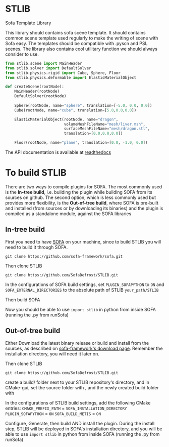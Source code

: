 # STLIB
Sofa Template Library

This library should contains sofa scene template.
It should contains common scene template used regularly to make the writing of scene with Sofa easy. 
The templates should be compatible with .pyscn and PSL scenes. The library also contains cool
utilitary function we should always consider to use.

```python
from stlib.scene import MainHeader
from stlib.solver import DefaultSolver
from stlib.physics.rigid import Cube, Sphere, Floor
from stlib.physics.deformable import ElasticMaterialObject

def createScene(rootNode):
    MainHeader(rootNode)
    DefaultSolver(rootNode)
    
    Sphere(rootNode, name="sphere", translation=[-5.0, 0.0, 0.0])
    Cube(rootNode, name="cube", translation=[5.0,0.0,0.0])

    ElasticMaterialObject(rootNode, name="dragon",
                          volumeMeshFileName="mesh/liver.msh",
                          surfaceMeshFileName="mesh/dragon.stl",
                          translation=[0.0,0.0,0.0])

    Floor(rootNode, name="plane", translation=[0.0, -1.0, 0.0])
```

The API documentation is available at [readthedocs](http://stlib.readthedocs.io/en/latest/index.html)

# To build STLIB
There are two ways to compile plugins for SOFA. The most commonly used is the __In-tree build__, i.e. building the plugin while building SOFA from its sources on github. The second option, which is less commonly used but provides more flexibility, is the __Out-of-tree build__, where SOFA is pre-built and installed (from sources or by downloading its binaries) and the plugin is compiled as a standalone module, against the SOFA libraries
 
## In-tree build
First you need to have [SOFA](https://github.com/Sofa-framework/sofa) on your machine, since to build STLIB you will need to build it through SOFA.

`git clone https://github.com/sofa-framework/sofa.git`

Then clone STLIB

`git clone https://github.com/SofaDefrost/STLIB.git`

In the configurations of SOFA build settings, set `PLUGIN_SOFAPYTHON` to `ON` and `SOFA_EXTERNAL_DIRECTORIES` to the absolute path of STLIB `your_path/STLIB`

Then build SOFA

Now you should be able to use `import stlib` in python from inside SOFA (running the .py from runSofa)
## Out-of-tree build 
Either Download the latest binary release or build and install from the sources, as described on [sofa-framework's download page](https://www.sofa-framework.org/download/).
Remember the installation directory, you will need it later on.

Then clone STLIB

`git clone https://github.com/SofaDefrost/STLIB.git`

create a build/ folder next to your STLIB repository's directory, and in CMake-gui, set the source folder with <Browse Source>, and the newly created build folder with <Browse Build>

In the configurations of STLIB build settings, add the following CMake entries:
`CMAKE_PREFIX_PATH` = `SOFA_INSTALLATION_DIRECTORY`
`PLUGIN_SOFAPYTHON` = `ON`
`SOFA_BUILD_METIS` = `ON`

Configure, Generate, then build AND install the plugin. During the install step, STLIB will be deployed in SOFA's installation directory, and you will be able to use `import stlib` in python from inside SOFA (running the .py from runSofa)
